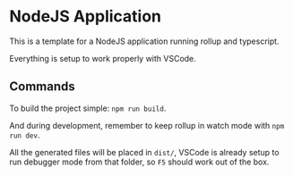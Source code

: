 # NodeJS Application

This is a template for a NodeJS application running rollup and typescript.

Everything is setup to work properly with VSCode.

## Commands

To build the project simple: `npm run build`.

And during development, remember to keep rollup in watch mode with `npm run dev`.

All the generated files will be placed in `dist/`, VSCode is already setup to run debugger mode from that folder, so `F5` should work out of the box.